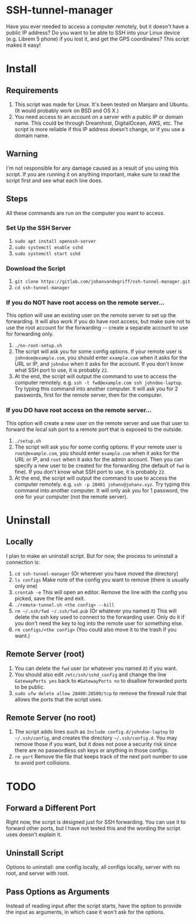 # SSH-tunnel-manager

Have you ever needed to access a computer remotely, but it doesn't have a public IP address? Do you want to be able to SSH into your Linux device (e.g. Librem 5 phone) if you lost it, and get the GPS coordinates? This script makes it easy!

# Install
## Requirements
1. This script was made for Linux. It's been tested on Manjaro and Ubuntu. (It would probably work on BSD and OS X.)
2. You need access to an account on a server with a public IP or domain name. This could be through Dreamhost, DigitalOcean, AWS, etc. The script is more reliable if this IP address doesn't change, or if you use a domain name.

## Warning
I'm not responsible for any damage caused as a result of you using this script. If you are running it on anything important, make sure to read the script first and see what each line does.

## Steps
All these commands are run on the computer you want to access.

### Set Up the SSH Server
1. `sudo apt install openssh-server`
2. `sudo systemctl enable sshd`
3. `sudo systemctl start sshd`

### Download the Script
1. `git clone https://gitlab.com/johanvandegriff/ssh-tunnel-manager.git`
2. `cd ssh-tunnel-manager`

### If you do NOT have root access on the remote server...
This option will use an existing user on the remote server to set up the forwarding. It will also work if you do have root access, but make sure not to use the root account for the forwarding -- create a separate account to use for forwarding only.

1. `./no-root-setup.sh`
2. The script will ask you for some config options. If your remote user is `johndoe@example.com`, you should enter `example.com` when it asks for the URL or IP, and `johndoe` when it asks for the account. If you don't know what SSH port to use, it is probably `22`.
3. At the end, the script will output the command to use to access the computer remotely. e.g. `ssh -t fwd@example.com ssh johndoe-laptop`. Try typing this command into another computer. It will ask you for 2 passwords, first for the remote server, then for the computer.

### If you DO have root access on the remote server...
This option will create a new user on the remote server and use that user to forward the local ssh port to a remote port that is exposed to the outside.

1. `./setup.sh`
2. The script will ask you for some config options. If your remote user is `root@example.com`, you should enter `example.com` when it asks for the URL or IP, and `root` when it asks for the admin account. Then you can specify a new user to be created for the forwarding (the default of `fwd` is fine). If you don't know what SSH port to use, it is probably `22`.
3. At the end, the script will output the command to use to access the computer remotely. e.g. `ssh -p 28401 johanv@johanv.xyz`. Try typing this command into another computer. It will only ask you for 1 password, the one for your computer (not the remote server).

# Uninstall
## Locally
I plan to make an uninstall script. But for now, the process to uninstall a connection is:
1. `cd ssh-tunnel-manager` (Or wherever you have moved the directory)
2. `ls configs` Make note of the config you want to remove (there is usually only one)
3. `crontab -e` This will open an editor. Remove the line with the config you picked, save the file and exit.
4. `./remote-tunnel.sh <the config> --kill`
5. `rm ~/.ssh/fwd ~/.ssh/fwd.pub` (Or whatever you named it) This will delete the ssh key used to connect to the forwarding user. Only do it if you don't need the key to log into the remote user for something else.
6. `rm configs/<the config>` (You could also move it to the trash if you want.)

## Remote Server (root)
1. You can delete the `fwd` user (or whatever you named it) if you want.
2. You should also edit `/etc/ssh/sshd_config` and change the line `GatewayPorts yes` back to `#GatewayPorts no` to disallow forwarded ports to be public.
3. `sudo ufw delete allow 28400:28500/tcp` to remove the firewall rule that allows the ports that the script uses.

## Remote Server (no root)
1. The script adds lines such as `Include config.d/johndoe-laptop` to `~/.ssh/config`, and creates the directory `~/.ssh/config.d`. You may remove those if you want, but it does not pose a security risk since there are no paswordless ssh keys or anything in those configs.
2. `rm port` Remove the file that keeps track of the next port number to use to avoid port collisions.

# TODO
## Forward a Different Port
Right now, the script is designed just for SSH forwarding. You can use it to forward other ports, but I have not tested this and the wording the script uses doesn't explain it.

## Uninstall Script
Options to uninstall: one config locally, all configs locally, server with no root, and server with root.

## Pass Options as Arguments
Instead of reading input after the script starts, have the option to provide the input as arguments, in which case it won't ask for the options.
